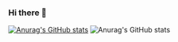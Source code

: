 ### Hi there 👋

[![Anurag's GitHub stats](https://github-readme-stats.vercel.app/api?username=Yeon09-a)](https://github.com/anuraghazra/github-readme-stats)
![Anurag's GitHub stats](https://github-readme-stats.vercel.app/api?username=anuraghazra&show_icons=true&theme=dracula)
